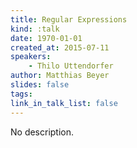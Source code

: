 ```yaml
---
title: Regular Expressions
kind: :talk
date: 1970-01-01
created_at: 2015-07-11
speakers:
    - Thilo Uttendorfer
author: Matthias Beyer
slides: false
tags:
link_in_talk_list: false
---
```


No description.
